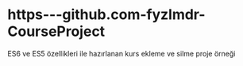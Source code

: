 # https---github.com-fyzlmdr-CourseProject
ES6 ve ES5 özellikleri ile hazırlanan kurs ekleme ve silme proje örneği

